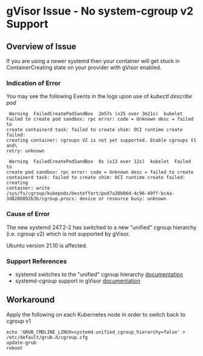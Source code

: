 # gVisor Issue - No system-cgroup v2 Support

## Overview of Issue

If you are using a newer systemd then your container will get stuck in ContainerCreating state on your provider with gVisor enabled.

### Indication of Error

You may see the following Events in the logs upon use of _kubectl describe pod_

```
 Warning  FailedCreatePodSandBox  2m57s (x25 over 3m21s)  kubelet
Failed to create pod sandbox: rpc error: code = Unknown desc = failed to
create containerd task: failed to create shim: OCI runtime create failed:
creating container: cgroups V2 is not yet supported. Enable cgroups V1 and\
retry: unknown
```

```
 Warning  FailedCreatePodSandBox  0s (x13 over 12s)  kubelet  Failed to
create pod sandbox: rpc error: code = Unknown desc = failed to create 
containerd task: failed to create shim: OCI runtime create failed: creating
container: write 
/sys/fs/cgroup/kubepods/besteffort/pod7a38b06d-4c96-49ff-bc4a-3d8288892b3b/cgroup.procs: device or resource busy: unknown
```

### Cause of Error

The new systemd 247.2-2 has switched to a new "unified" cgroup hierarchy (i.e. cgroup v2) which is not supported by gVisor.

Ubuntu version 21.10 is affected.

### Support References

* systemd switches to the "unified" cgroup hierarchy [documentation](https://salsa.debian.org/systemd-team/systemd/-/commit/170fb124a32884bd9975ee4ea9e1ffbbc2ee26b4)
* systemd-cgroup support in gVisor [documentation](https://github.com/google/gvisor/issues/193)

## Workaround

Apply the following on each Kubernetes node in order to switch back to cgroup v1

```
echo 'GRUB_CMDLINE_LINUX=systemd.unified_cgroup_hierarchy=false' > /etc/default/grub.d/cgroup.cfg
update-grub
reboot
```
